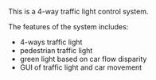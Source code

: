 This is a 4-way traffic light control system.

The features of the system includes:
- 4-ways traffic light
- pedestrian traffic light
- green light based on car flow disparity
- GUI of traffic light and car movement
